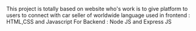 This project is totally based on website who's work is to give platform to users to connect with car seller of worldwide
language used in frontend : HTML,CSS and Javascript
For Backend : Node JS and Express JS
